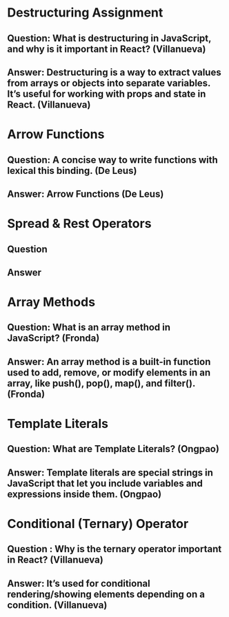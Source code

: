 # Destructuring Assignment

## Question: What is destructuring in JavaScript, and why is it important in React? (Villanueva)

## Answer: Destructuring is a way to extract values from arrays or objects into separate variables. It’s useful for working with props and state in React. (Villanueva)




# Arrow Functions

## Question: A concise way to write functions with lexical this binding. (De Leus)

## Answer: Arrow Functions (De Leus)




# Spread & Rest Operators

## Question

## Answer




# Array Methods

## Question: What is an array method in JavaScript? (Fronda)

## Answer: An array method is a built-in function used to add, remove, or modify elements in an array, like push(), pop(), map(), and filter(). (Fronda)




# Template Literals

## Question: What are Template Literals? (Ongpao)

## Answer: Template literals are special strings in JavaScript that let you include variables and expressions inside them. (Ongpao)




# Conditional (Ternary) Operator

## Question : Why is the ternary operator important in React? (Villanueva)

## Answer: It’s used for conditional rendering/showing elements depending on a condition. (Villanueva)
